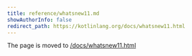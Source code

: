 ```yaml
---
title: reference/whatsnew11.md
showAuthorInfo: false
redirect_path: https://kotlinlang.org/docs/whatsnew11.html
---
```


The page is moved to [/docs/whatsnew11.html](/docs/whatsnew11.html)

